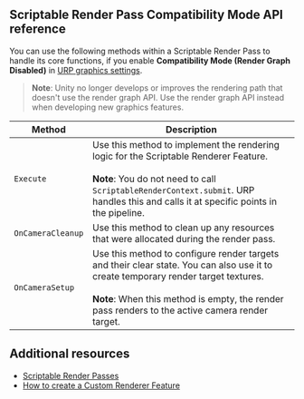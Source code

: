 ## Scriptable Render Pass Compatibility Mode API reference 

You can use the following methods within a Scriptable Render Pass to handle its core functions, if you enable **Compatibility Mode (Render Graph Disabled)** in [URP graphics settings](../../urp-global-settings.md).

> **Note**: Unity no longer develops or improves the rendering path that doesn't use the render graph API. Use the render graph API instead when developing new graphics features.

| **Method** | **Description** |
| ---------- | --------------- |
| `Execute` | Use this method to implement the rendering logic for the Scriptable Renderer Feature.<br/><br/>**Note**: You do not need to call `ScriptableRenderContext.submit`. URP handles this and calls it at specific points in the pipeline. |
| `OnCameraCleanup` | Use this method to clean up any resources that were allocated during the render pass. |
| `OnCameraSetup` | Use this method to configure render targets and their clear state. You can also use it to create temporary render target textures.<br/><br/>**Note**: When this method is empty, the render pass renders to the active camera render target. |

## Additional resources

* [Scriptable Render Passes](../intro-to-scriptable-render-passes.md)
* [How to create a Custom Renderer Feature](../create-custom-renderer-feature.md)
